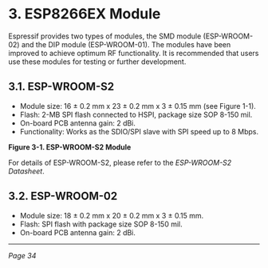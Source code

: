 # 3. ESP8266EX Module

Espressif provides two types of modules, the SMD module (ESP-WROOM-02) and the DIP module (ESP-WROOM-01). The modules have been improved to achieve optimum RF functionality. It is recommended that users use these modules for testing or further development.

## 3.1. ESP-WROOM-S2

- Module size: 16 ± 0.2 mm x 23 ± 0.2 mm x 3 ± 0.15 mm (see Figure 1-1).
- Flash: 2-MB SPI flash connected to HSPI, package size SOP 8-150 mil.
- On-board PCB antenna gain: 2 dBi.
- Functionality: Works as the SDIO/SPI slave with SPI speed up to 8 Mbps.

**Figure 3-1. ESP-WROOM-S2 Module**

For details of ESP-WROOM-S2, please refer to the *ESP-WROOM-S2 Datasheet*.

## 3.2. ESP-WROOM-02

- Module size: 18 ± 0.2 mm x 20 ± 0.2 mm x 3 ± 0.15 mm.
- Flash: SPI flash with package size SOP 8-150 mil.
- On-board PCB antenna gain: 2 dBi.

---
*Page 34*